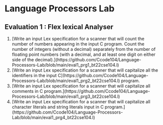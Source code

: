 # Language Processors Lab

## Evaluation 1 : Flex lexical Analyser
<ol>
<li>[Write an input Lex specification for a scanner that will count the number of numbers appearing in
the input C program. Count the number of integers (without a decimal) separately from the number
of floating point numbers (with a decimal, and at least one digit on either side of the decimal).](https://github.com/Ccode104/Language-Processors-Lab/blob/main/eval1_prg1_bt22cse104.l)
</li>
  <li>[Write an input Lex specification for a scanner that will capitalize all the identifiers in the input C](https://github.com/Ccode104/Language-Processors-Lab/blob/main/eval1_prg2_bt22cse104.l)
program.</li>
<li>[Write an input Lex specification for a scanner that will capitalize all comments in C program.](https://github.com/Ccode104/Language-Processors-Lab/blob/main/eval1_prg3_bt22cse104.l)
</li>
  <li>[Write an input Lex specification for a scanner that will capitalize all character literals and string
literals input in C program.](https://github.com/Ccode104/Language-Processors-Lab/blob/main/eval1_prg4_bt22cse104.l)
  </li>
</ol>
